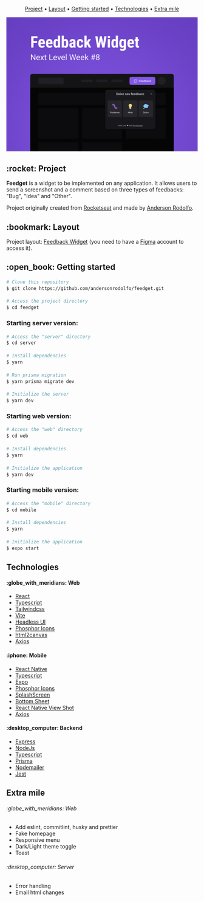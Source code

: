 <section align="center">
  <p>
    <a href="#project">Project</a> •
    <a href="#layout">Layout</a> •
    <a href="#getting-started">Getting started</a> •
    <a href="#technologies">Technologies</a> •
    <a href="#extra-mile">Extra mile</a>
  </p>
</section>

<section align="center">
  <img width="700" src="./.github/capa.jpg" />
</section>

<H2 id="project">:rocket: Project</H2>
<p>
  <strong>Feedget</strong> is a widget to be implemented on any application.
  It allows users to send a screenshot and a comment based on three types of feedbacks: "Bug", "Idea" and "Other".
</p>
<p>
  Project originally created from <a href="https://www.rocketseat.com.br/" target="_blank">Rocketseat</a> and made by <a href="https://github.com/andersonrodolfo" target="_blank">Anderson Rodolfo</a>.
</p>


<H2 id="layout">:bookmark: Layout</H2>
<p>
  Project layout: <a href="https://www.figma.com/community/file/1102912516166573468" target="_blank">Feedback Widget</a>
  (you need to have a <a href="http://figma.com" target="_blank">Figma</a> account to access it).
</p>


<H2 id="getting-started">:open_book: Getting started</H2>


```bash
# Clone this repository
$ git clone https://github.com/andersonrodolfo/feedget.git

# Access the project directory
$ cd feedget
```

<h3>Starting server version:</h3>

```bash
# Access the "server" directory
$ cd server

# Install dependencies
$ yarn

# Run prisma migration
$ yarn prisma migrate dev

# Initialize the server
$ yarn dev
```

<h3>Starting web version:</h3>

```bash
# Access the "web" directory
$ cd web

# Install dependencies
$ yarn

# Initialize the application
$ yarn dev
```

<h3>Starting mobile version:</h3>

```bash
# Access the "mobile" directory
$ cd mobile

# Install dependencies
$ yarn

# Initialize the application
$ expo start
```

<H2 id="technologies">Technologies</H2>

<h4>:globe_with_meridians: Web</h4>
<ul>
  <li><a href="https://reactjs.org/">React</a></li>
  <li><a href="https://www.typescriptlang.org/">Typescript</a></li>
  <li><a href="https://tailwindcss.com/">Tailwindcss</a></li>
  <li><a href="https://vitejs.dev/">Vite</a></li>
  <li><a href="https://headlessui.dev/">Headless UI</a></li>
  <li><a href="https://phosphoricons.com/">Phosphor Icons</a></li>
  <li><a href="https://html2canvas.hertzen.com/">html2canvas</a></li>
  <li><a href="https://axios-http.com/">Axios</a></li>
</ul>

<h4>:iphone: Mobile</h4>
<ul>
  <li><a href="https://reactnative.dev/">React Native</a></li>
  <li><a href="https://www.typescriptlang.org/">Typescript</a></li>
  <li><a href="https://expo.dev/">Expo</a></li>
  <li><a href="https://github.com/duongdev/phosphor-react-native/">Phosphor Icons</a></li>
  <li><a href="https://docs.expo.dev/versions/latest/sdk/splash-screen/">SplashScreen</a></li>
  <li><a href="https://github.com/gorhom/react-native-bottom-sheet">Bottom Sheet</a></li>
  <li><a href="https://github.com/gre/react-native-view-shot">React Native View Shot</a></li>
  <li><a href="https://axios-http.com/">Axios</a></li>
</ul>

<h4>:desktop_computer: Backend</h4>
<ul>
  <li><a href="https://expressjs.com/">Express</a></li>
  <li><a href="https://nodejs.org/pt-br/">NodeJs</a></li>
  <li><a href="https://www.typescriptlang.org/">Typescript</a></li>
  <li><a href="https://www.prisma.io/">Prisma</a></li>
  <li><a href="https://nodemailer.com/about/">Nodemailer</a></li>
  <li><a href="https://jestjs.io/">Jest</a></li>
</ul>

<H2 id="extra-mile">Extra mile</H2>

<h6>:globe_with_meridians: Web</h4>
<ul>
  <li>Add eslint, commitlint, husky and prettier</li>
  <li>Fake homepage</li>
  <li>Responsive menu</li>
  <li>Dark/Light theme toggle</li>
  <li>Toast</li>
</ul>

<h6>:desktop_computer: Server</h6>
<ul>
  <li>Error handling</li>
  <li>Email html changes</li>
</ul>
  



